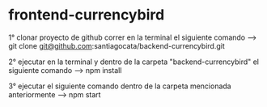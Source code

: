 # frontend-currencybird

1° clonar proyecto de github correr en la terminal el siguiente comando --> git clone git@github.com:santiagocata/backend-currencybird.git

2° ejecutar en la terminal y dentro de la carpeta "backend-currencybird" el siguiente comando --> npm install

3° ejecutar el siguiente comando dentro de la carpeta mencionada anteriormente --> npm start
